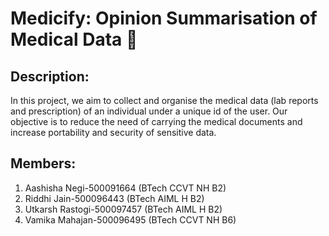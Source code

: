 # Medicify: Opinion Summarisation of Medical Data 💚

## Description: 
In this project, we aim to collect and organise the medical data (lab reports and prescription) of an individual under a unique id of the user.
Our objective is to reduce the need of carrying the medical documents and increase portability and security of sensitive data.

## Members:
1. Aashisha Negi-500091664 (BTech CCVT NH B2)
2. Riddhi Jain-500096443 (BTech AIML H B2)
3. Utkarsh Rastogi-500097457 (BTech AIML H B2)
4. Vamika Mahajan-500096495 (BTech CCVT NH B6)

